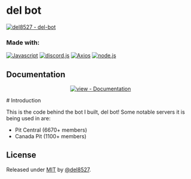 # del bot

[![del8527 - del-bot](https://img.shields.io/static/v1?label=del8527&message=del-bot&color=956fd6&logo=github)](https://github.com/del8527/del-bot "Go to GitHub repo")

### Made with:
[![Javascript](https://img.shields.io/badge/Javascript-956fd6?style=for-the-badge)](https://https://www.javascript.com/)
[![discord.js](https://img.shields.io/badge/discord.js-956fd6?style=for-the-badge)](https://https://discord.js.org/#/)
[![Axios](https://img.shields.io/badge/Axios-956fd6?style=for-the-badge)](https://https://www.npmjs.com/package/axios)
[![node.js](https://img.shields.io/badge/node.js-956fd6?style=for-the-badge)](https://https://nodejs.org/en/)

## Documentation

<div align="center">

[![view - Documentation](https://img.shields.io/badge/view-Documentation-blue?style=for-the-badge)](/docs/ "Go to project documentation")
  
</div>
# Introduction
  
  This is the code behind the bot I built, del bot! Some notable servers it is being used in are:
  - Pit Central (6670+ members)
  - Canada Pit (1100+ members)



## License

Released under [MIT](/LICENSE) by [@del8527](https://github.com/del8527).
